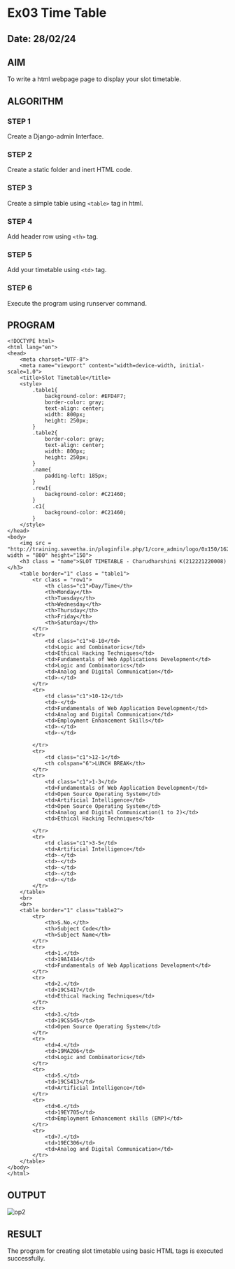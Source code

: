 # Ex03 Time Table
## Date: 28/02/24

## AIM
To write a html webpage page to display your slot timetable.

## ALGORITHM
### STEP 1
Create a Django-admin Interface.

### STEP 2
Create a static folder and inert HTML code.

### STEP 3
Create a simple table using ```<table>``` tag in html.

### STEP 4
Add header row using ```<th>``` tag.

### STEP 5
Add your timetable using ```<td>``` tag.

### STEP 6
Execute the program using runserver command.

## PROGRAM
```
<!DOCTYPE html>
<html lang="en">
<head>
    <meta charset="UTF-8">
    <meta name="viewport" content="width=device-width, initial-scale=1.0">
    <title>Slot Timetable</title>
    <style>
        .table1{
            background-color: #EFD4F7;
            border-color: gray;
            text-align: center;
            width: 800px;
            height: 250px;
        }
        .table2{
            border-color: gray;
            text-align: center;
            width: 800px;
            height: 250px; 
        }
        .name{
            padding-left: 185px;
        }
        .row1{
            background-color: #C21460;
        }
        .c1{
            background-color: #C21460;
        }
    </style>
</head>
<body>
    <img src = "http://training.saveetha.in/pluginfile.php/1/core_admin/logo/0x150/1623542614/logo_1.png" width = "800" height="150">
    <h3 class = "name">SLOT TIMETABLE - Charudharshini K(212221220008)</h3>
    <table border="1" class = "table1">
        <tr class = "row1">
            <th class="c1">Day/Time</th>
            <th>Monday</th>
            <th>Tuesday</th>
            <th>Wednesday</th>
            <th>Thursday</th>
            <th>Friday</th>
            <th>Saturday</th>
        </tr>
        <tr>
            <td class="c1">8-10</td>
            <td>Logic and Combinatorics</td>
            <td>Ethical Hacking Techniques</td>
            <td>Fundamentals of Web Applications Development</td>
            <td>Logic and Combinatorics</td>
            <td>Analog and Digital Communication</td>
            <td>-</td>
        </tr>
        <tr>
            <td class="c1">10-12</td>
            <td>-</td>
            <td>Fundamentals of Web Application Development</td>
            <td>Analog and Digital Communication</td>
            <td>Employment Enhancement Skills</td>
            <td>-</td>
            <td>-</td>
            
        </tr>
        <tr>
            <td class="c1">12-1</td>
            <th colspan="6">LUNCH BREAK</th>
        </tr>
        <tr>
            <td class="c1">1-3</td>
            <td>Fundamentals of Web Application Development</td>
            <td>Open Source Operating System</td>
            <td>Artificial Intelligence</td>
            <td>Open Source Operating System</td>
            <td>Analog and Digital Communication(1 to 2)</td>
            <td>Ethical Hacking Techniques</td>
            
        </tr>
        <tr>
            <td class="c1">3-5</td>
            <td>Artificial Intelligence</td>
            <td>-</td>
            <td>-</td>
            <td>-</td>
            <td>-</td>
            <td>-</td>
        </tr>
    </table>
    <br>
    <br>
    <table border="1" class="table2">
        <tr>
            <th>S.No.</th>
            <th>Subject Code</th>
            <th>Subject Name</th>
        </tr>
        <tr>
            <td>1.</td>
            <td>19AI414</td>
            <td>Fundamentals of Web Applications Development</td>
        </tr>
        <tr>
            <td>2.</td>
            <td>19CS417</td>
            <td>Ethical Hacking Techniques</td>
        </tr>
        <tr>
            <td>3.</td>
            <td>19CS545</td>
            <td>Open Source Operating System</td>
        </tr>
        <tr>
            <td>4.</td>
            <td>19MA206</td>
            <td>Logic and Combinatorics</td>
        </tr>
        <tr>
            <td>5.</td>
            <td>19CS413</td>
            <td>Artificial Intelligence</td>
        </tr>
        <tr>
            <td>6.</td>
            <td>19EY705</td>
            <td>Employment Enhancement skills (EMP)</td>
        </tr>
        <tr>
            <td>7.</td>
            <td>19EC306</td>
            <td>Analog and Digital Communication</td>
        </tr>
    </table>
</body>
</html>
```
## OUTPUT
![op2](https://github.com/charu-dharshinii/slot/assets/130828943/418d0330-ad4f-4818-bbfd-f81f5c0228c4)


## RESULT
The program for creating slot timetable using basic HTML tags is executed successfully.
